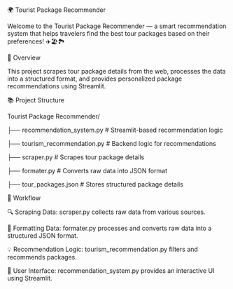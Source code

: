 🌍 Tourist Package Recommender

Welcome to the Tourist Package Recommender — a smart recommendation system that helps travelers find the best tour packages based on their preferences! ✈️🏖️🏞️

🔎 Overview

This project scrapes tour package details from the web, processes the data into a structured format, and provides personalized package recommendations using Streamlit.

📚 Project Structure

Tourist Package Recommender/

├── recommendation_system.py   # Streamlit-based recommendation logic

├── tourism_recommendation.py  # Backend logic for recommendations

├── scraper.py                 # Scrapes tour package details

├── formater.py                # Converts raw data into JSON format

├── tour_packages.json         # Stores structured package details

🔄 Workflow

🔍 Scraping Data: scraper.py collects raw data from various sources.

📏 Formatting Data: formater.py processes and converts raw data into a structured JSON format.

💡 Recommendation Logic: tourism_recommendation.py filters and recommends packages.

📱 User Interface: recommendation_system.py provides an interactive UI using Streamlit.

